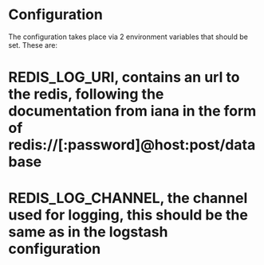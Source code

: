 Configuration
=============

The configuration takes place via 2 environment variables that should be set. These are:

  # REDIS_LOG_URI, contains an url to the redis, following the documentation from iana in the form of redis://[:password]@host:post/database
  # REDIS_LOG_CHANNEL, the channel used for logging, this should be the same as in the logstash configuration